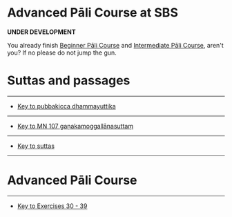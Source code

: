 # **Advanced Pāli Course at SBS**

**UNDER DEVELOPMENT**

You already finish [Beginner Pāli Course](https://sasanarakkha.github.io/study-tools/pali-class.html) and [Intermediate Pāli Course](https://sasanarakkha.github.io/study-tools/pali-class-inter.html), aren't you? If no please do not jump the gun.


# **Suttas and passages**

-------


- [Key to pubbakicca dhammayuttika](https://docs.google.com/document/d/1z4B3TELrZlVemxP_gB0ciampFTIOS5hL/)


-------

- [Key to MN 107 gaṇakamoggallānasuttaṃ](https://docs.google.com/document/d/1oW92myGIHzLypzNQGQPa0YeTGDfVq_Aogre8sLTRQuM/)


-------

- [Key to suttas]()

-------

# **Advanced Pāli Course**

------

- [Key to Exercises 30 - 39](https://docs.google.com/document/d/1VoFPr2jqJbQEQgT_UbuhxpzHM_H_mqX3BCy3vMdqiUc/)


